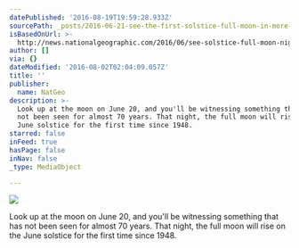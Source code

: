```yaml
---
datePublished: '2016-08-19T19:59:28.933Z'
sourcePath: _posts/2016-06-21-see-the-first-solstice-full-moon-in-more-than-50-years.md
isBasedOnUrl: >-
  http://news.nationalgeographic.com/2016/06/see-solstice-full-moon-night-sky-guide-space-astronomy/?utm_source=Twitter&utm_medium=Social&utm_content=link_tw20160620news-solstice&utm_campaign=Content&sf29116722=1
author: []
via: {}
dateModified: '2016-08-02T02:04:09.057Z'
title: ''
publisher:
  name: NatGeo
description: >-
  Look up at the moon on June 20, and you'll be witnessing something that has
  not been seen for almost 70 years. That night, the full moon will rise on the
  June solstice for the first time since 1948.
starred: false
inFeed: true
hasPage: false
inNav: false
_type: MediaObject

---
```

<article style=""><img src="https://imgflo.herokuapp.com/graph/vahj1ThiexotieMo/36327b94d506373a6ae004f74d0a30a2/croprotate.jpg?cropheight=1200&amp;cropwidth=2048&amp;degrees=0&amp;input=http%3A%2F%2Fnews.nationalgeographic.com%2Fcontent%2Fdam%2Fnews%2F2016%2F06%2F20%2Fstarstruck_0620%2F01_starstruck_0620.ngsversion.1466349398935.jpg&amp;x=0&amp;y=0" /><p>Look up at the moon on June 20, and you'll be witnessing something that has not been seen for almost 70 years. That night, the full moon will rise on the June solstice for the first time since 1948.</p></article>